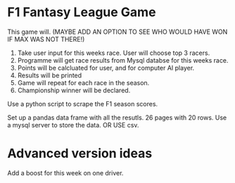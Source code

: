 # F1 Fantasy League Game


This game will.   (MAYBE ADD AN OPTION TO SEE WHO WOULD HAVE WON IF MAX WAS NOT THERE!)

1. Take user input for this weeks race. User will choose top 3 racers.
2. Programme will get race results from Mysql databse for this weeks race.
3. Points will be calcluated for user, and for computer AI player. 
4. Results will be printed
5. Game will repeat for each race in the season. 
6. Championship winner will be declared. 


Use a python script to scrape the F1 season scores.

Set up a pandas data frame with all the resutls. 26 pages with 20 rows.
Use a mysql server to store the data. OR USE csv.


# Advanced version ideas

Add a boost for this week on one driver. 
 